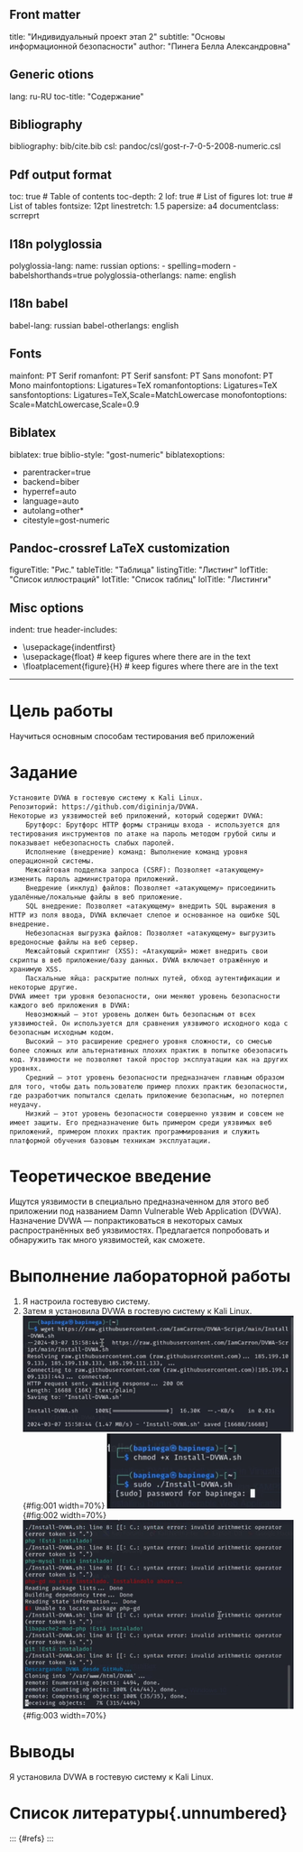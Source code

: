 ## Front matter
title: "Индивидуальный проект этап 2"
subtitle: "Основы информационной безопасности"
author: "Пинега Белла Александровна"

## Generic otions
lang: ru-RU
toc-title: "Содержание"

## Bibliography
bibliography: bib/cite.bib
csl: pandoc/csl/gost-r-7-0-5-2008-numeric.csl

## Pdf output format
toc: true # Table of contents
toc-depth: 2
lof: true # List of figures
lot: true # List of tables
fontsize: 12pt
linestretch: 1.5
papersize: a4
documentclass: scrreprt
## I18n polyglossia
polyglossia-lang:
  name: russian
  options:
	- spelling=modern
	- babelshorthands=true
polyglossia-otherlangs:
  name: english
## I18n babel
babel-lang: russian
babel-otherlangs: english
## Fonts
mainfont: PT Serif
romanfont: PT Serif
sansfont: PT Sans
monofont: PT Mono
mainfontoptions: Ligatures=TeX
romanfontoptions: Ligatures=TeX
sansfontoptions: Ligatures=TeX,Scale=MatchLowercase
monofontoptions: Scale=MatchLowercase,Scale=0.9
## Biblatex
biblatex: true
biblio-style: "gost-numeric"
biblatexoptions:
  - parentracker=true
  - backend=biber
  - hyperref=auto
  - language=auto
  - autolang=other*
  - citestyle=gost-numeric
## Pandoc-crossref LaTeX customization
figureTitle: "Рис."
tableTitle: "Таблица"
listingTitle: "Листинг"
lofTitle: "Список иллюстраций"
lotTitle: "Список таблиц"
lolTitle: "Листинги"
## Misc options
indent: true
header-includes:
  - \usepackage{indentfirst}
  - \usepackage{float} # keep figures where there are in the text
  - \floatplacement{figure}{H} # keep figures where there are in the text
---

# Цель работы

Научиться основным способам тестирования веб приложений

# Задание

    Установите DVWA в гостевую систему к Kali Linux.
    Репозиторий: https://github.com/digininja/DVWA.
    Некоторые из уязвимостей веб приложений, который содержит DVWA:
        Брутфорс: Брутфорс HTTP формы страницы входа - используется для тестирования инструментов по атаке на пароль методом грубой силы и показывает небезопасность слабых паролей.
        Исполнение (внедрение) команд: Выполнение команд уровня операционной системы.
        Межсайтовая подделка запроса (CSRF): Позволяет «атакующему» изменить пароль администратора приложений.
        Внедрение (инклуд) файлов: Позволяет «атакующему» присоединить удалённые/локальные файлы в веб приложение.
        SQL внедрение: Позволяет «атакующему» внедрить SQL выражения в HTTP из поля ввода, DVWA включает слепое и основанное на ошибке SQL внедрение.
        Небезопасная выгрузка файлов: Позволяет «атакующему» выгрузить вредоносные файлы на веб сервер.
        Межсайтовый скриптинг (XSS): «Атакующий» может внедрить свои скрипты в веб приложение/базу данных. DVWA включает отражённую и хранимую XSS.
        Пасхальные яйца: раскрытие полных путей, обход аутентификации и некоторые другие.
    DVWA имеет три уровня безопасности, они меняют уровень безопасности каждого веб приложения в DVWA:
        Невозможный — этот уровень должен быть безопасным от всех уязвимостей. Он используется для сравнения уязвимого исходного кода с безопасным исходным кодом.
        Высокий — это расширение среднего уровня сложности, со смесью более сложных или альтернативных плохих практик в попытке обезопасить код. Уязвимости не позволяют такой простор эксплуатации как на других уровнях.
        Средний — этот уровень безопасности предназначен главным образом для того, чтобы дать пользователю пример плохих практик безопасности, где разработчик попытался сделать приложение безопасным, но потерпел неудачу.
        Низкий — этот уровень безопасности совершенно уязвим и совсем не имеет защиты. Его предназначение быть примером среди уязвимых веб приложений, примером плохих практик программирования и служить платформой обучения базовым техникам эксплуатации.

# Теоретическое введение
Ищутся уязвимости в специально предназначенном для этого веб приложении под названием Damn Vulnerable Web Application (DVWA).
    Назначение DVWA — попрактиковаться в некоторых самых распространённых веб уязвимостях.
    Предлагается попробовать и обнаружить так много уязвимостей, как сможете.


# Выполнение лабораторной работы

1. Я настроила гостевувю систему.
2. Затем я установила DVWA в гостевую систему к Kali Linux.
![рис 1](image/1.png){#fig:001 width=70%}
![рис 2](image/2.png){#fig:002 width=70%}
![рис 3](image/3.png){#fig:003 width=70%}

# Выводы
Я установила DVWA в гостевую систему к Kali Linux.

# Список литературы{.unnumbered}

::: {#refs}
:::
